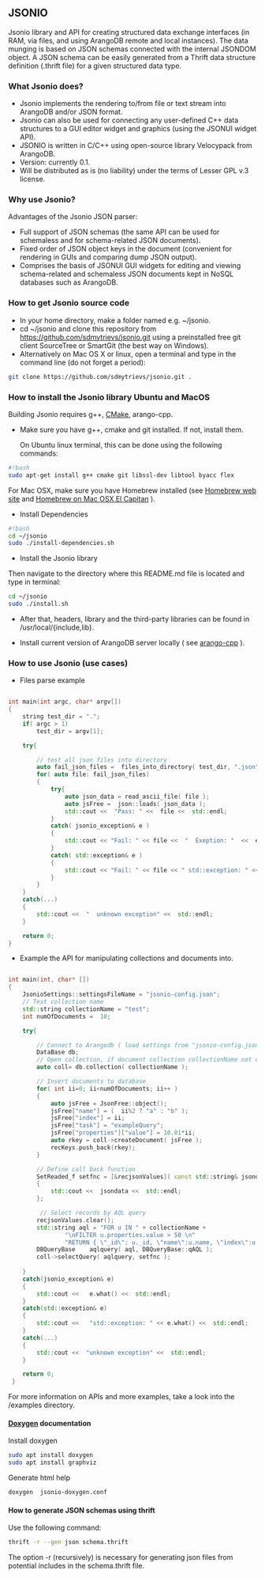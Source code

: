 ## JSONIO 


Jsonio library and API for creating structured data exchange interfaces (in RAM, via files, and using ArangoDB remote and local instances). 
The data munging is based on JSON schemas connected with the internal JSONDOM object. A JSON schema can be easily generated from a Thrift data structure definition (.thrift file) for a given structured data type.


### What Jsonio does? 


* Jsonio implements the rendering to/from file or text stream into ArangoDB and/or JSON format. 
* Jsonio can also be used for connecting any user-defined C++ data structures to a GUI editor widget and graphics (using the JSONUI widget API).
* JSONIO is written in C/C++ using open-source library Velocypack from ArangoDB.
* Version: currently 0.1.
* Will be distributed as is (no liability) under the terms of Lesser GPL v.3 license. 

### Why use Jsonio? 

Advantages of the Jsonio JSON parser:

* Full support of JSON schemas (the same API can be used for schemaless and for schema-related JSON documents).
* Fixed order of JSON object keys in the document (convenient for rendering in GUIs and comparing dump JSON output).
* Comprises the basis of JSONUI GUI widgets for editing and viewing schema-related and schemaless JSON documents kept in NoSQL databases such as ArangoDB.


### How to get Jsonio source code

* In your home directory, make a folder named e.g. ~/jsonio.
* cd ~/jsonio and clone this repository from https://github.com/sdmytrievs/jsonio.git  using a preinstalled free git client SourceTree or SmartGit (the best way on Windows). 
* Alternatively on Mac OS X or linux, open a terminal and type in the command line (do not forget a period):

```sh
git clone https://github.com/sdmytrievs/jsonio.git . 

```

### How to install the Jsonio library  Ubuntu and MacOS

 Building Jsonio requires g++, [CMake](http://www.cmake.org/), arango-cpp.

* Make sure you have g++, cmake and git installed. If not, install them. 

  On Ubuntu linux terminal, this can be done using the following commands:

```sh
#!bash
sudo apt-get install g++ cmake git libssl-dev libtool byacc flex
```

  For Mac OSX, make sure you have Homebrew installed (see [Homebrew web site](http://brew.sh) and [Homebrew on Mac OSX El Capitan](http://digitizor.com/install-homebrew-osx-el-capitan/) ).


* Install Dependencies

```sh
#!bash
cd ~/jsonio
sudo ./install-dependencies.sh
```

* Install the Jsonio library

Then navigate to the directory where this README.md file is located and type in terminal:

```sh
cd ~/jsonio
sudo ./install.sh
```

* After that, headers, library  and the third-party libraries can be found in /usr/local/{include,lib}. 

* Install current version of ArangoDB server locally ( see [arango-cpp](https://github.com/sdmytrievs/arango-cpp.git/) ).


### How to use Jsonio (use cases) 

* Files parse example

```c++

int main(int argc, char* argv[])
{
    string test_dir = ".";
    if( argc > 1)
        test_dir = argv[1];

    try{

        // test all json files into directory
        auto fail_json_files =  files_into_directory( test_dir, ".json" );
        for( auto file: fail_json_files)
        {
            try{
                auto json_data = read_ascii_file( file );
                auto jsFree =  json::loads( json_data );
                std::cout <<  "Pass: " <<  file <<  std::endl;
            }
            catch( jsonio_exception& e )
            {
                std::cout << "Fail: " << file <<  "  Exeption: "  <<  e.what() <<  std::endl;
            }
            catch( std::exception& e )
            {
                std::cout << "Fail: " << file << " std::exception: " << e.what() <<  std::endl;
            }
        }
    }
    catch(...)
    {
        std::cout <<  "  unknown exception" <<  std::endl;
    }

    return 0;
}

```

* Example the API for manipulating collections and documents into.

```c++ 

int main(int, char* [])
{
    JsonioSettings::settingsFileName = "jsonio-config.json";
    // Test collection name
    std::string collectionName = "test";
    int numOfDocuments =  10;

    try{

        // Connect to Arangodb ( load settings from "jsonio-config.json" config file )
        DataBase db;
        // Open collection, if document collection collectionName not exist it would be created
        auto coll= db.collection( collectionName );

        // Insert documents to database
        for( int ii=0; ii<numOfDocuments; ii++ )
        {
            auto jsFree = JsonFree::object();
            jsFree["name"] = (  ii%2 ? "a" : "b" );
            jsFree["index"] = ii;
            jsFree["task"] = "exampleQuery";
            jsFree["properties"]["value"] = 10.01*ii;
            auto rkey = coll->createDocument( jsFree );
            recKeys.push_back(rkey);
        }

        // Define call back function
        SetReaded_f setfnc = [&recjsonValues]( const std::string& jsondata )
        {
            std::cout <<  jsondata <<  std::endl;
        };

         // Select records by AQL query
        recjsonValues.clear();
        std::string aql = "FOR u IN " + collectionName +
                "\nFILTER u.properties.value > 50 \n"
                "RETURN { \"_id\": u._id, \"name\":u.name, \"index\":u.index }";
        DBQueryBase    aqlquery( aql, DBQueryBase::qAQL );
        coll->selectQuery( aqlquery, setfnc );
 
    }
    catch(jsonio_exception& e)
    {
        std::cout <<   e.what() <<  std::endl;
    }
    catch(std::exception& e)
    {
        std::cout <<   "std::exception: " << e.what() <<  std::endl;
    }
    catch(...)
    {
        std::cout <<  "unknown exception" <<  std::endl;
    }

    return 0;
 }

```

For more information on APIs and more examples, take a look into the /examples directory.

#### [Doxygen](http://www.stack.nl/~dimitri/doxygen/index.html) documentation

Install doxygen

```sh
sudo apt install doxygen
sudo apt install graphviz
```

Generate html help

```sh
doxygen  jsonio-doxygen.conf
```

#### How to generate JSON schemas using thrift

Use the following command:

```sh
thrift -r --gen json schema.thrift
```

The option -r (recursively) is necessary for generating json files from potential includes in the schema.thrift file. 


